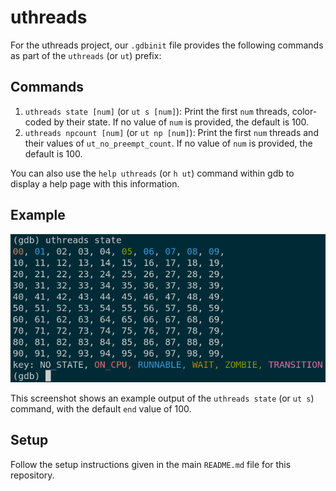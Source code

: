 # uthreads

For the uthreads project, our `.gdbinit` file provides the following commands as part of the `uthreads` (or `ut`) prefix:

## Commands

1. `uthreads state [num]` (or `ut s [num]`): Print the first `num` threads, color-coded by their state. If no value of `num` is provided, the default is 100.
2. `uthreads npcount [num]` (or `ut np [num]`): Print the first `num` threads and their values of `ut_no_preempt_count`. If no value of `num` is provided, the default is 100.

You can also use the `help uthreads` (or `h ut`) command within gdb to display a help page with this information.

## Example

![Output of the `uthreads state` command](../.screenshots/uthreads_state.png)

This screenshot shows an example output of the `uthreads state` (or `ut s`) command, with the default `end` value of 100.

## Setup

Follow the setup instructions given in the main `README.md` file for this repository.
